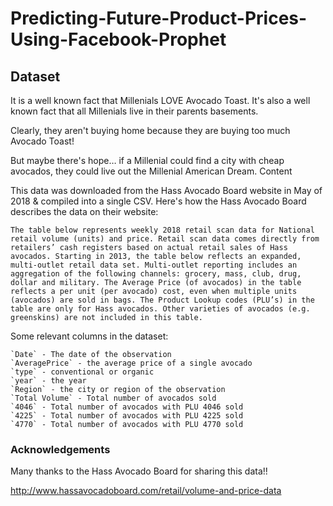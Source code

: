 # Predicting-Future-Product-Prices-Using-Facebook-Prophet

## Dataset

It is a well known fact that Millenials LOVE Avocado Toast. It's also a well known fact that all Millenials live in their parents basements.

Clearly, they aren't buying home because they are buying too much Avocado Toast!

But maybe there's hope… if a Millenial could find a city with cheap avocados, they could live out the Millenial American Dream.
Content

This data was downloaded from the Hass Avocado Board website in May of 2018 & compiled into a single CSV. Here's how the Hass Avocado Board describes the data on their website:

    The table below represents weekly 2018 retail scan data for National retail volume (units) and price. Retail scan data comes directly from retailers’ cash registers based on actual retail sales of Hass avocados. Starting in 2013, the table below reflects an expanded, multi-outlet retail data set. Multi-outlet reporting includes an aggregation of the following channels: grocery, mass, club, drug, dollar and military. The Average Price (of avocados) in the table reflects a per unit (per avocado) cost, even when multiple units (avocados) are sold in bags. The Product Lookup codes (PLU’s) in the table are only for Hass avocados. Other varieties of avocados (e.g. greenskins) are not included in this table.

Some relevant columns in the dataset:

    `Date` - The date of the observation
    `AveragePrice` - the average price of a single avocado
    `type` - conventional or organic
    `year` - the year
    `Region` - the city or region of the observation
    `Total Volume` - Total number of avocados sold
    `4046` - Total number of avocados with PLU 4046 sold
    `4225` - Total number of avocados with PLU 4225 sold
    `4770` - Total number of avocados with PLU 4770 sold

### Acknowledgements

Many thanks to the Hass Avocado Board for sharing this data!!

http://www.hassavocadoboard.com/retail/volume-and-price-data
